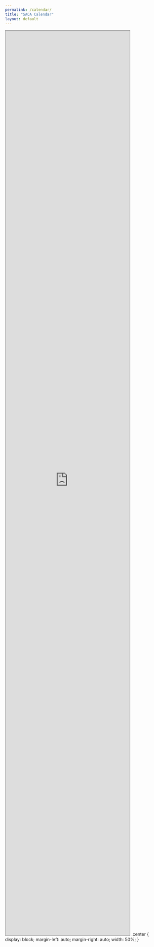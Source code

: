 ```yaml
---
permalink: /calendar/
title: "SACA Calendar"
layout: default
---
```

<iframe src="https://calendar.google.com/calendar/embed?height=600&wkst=2&bgcolor=%23ffffff&ctz=America%2FChicago&mode=MONTH&showTitle=0&showNav=1&showPrint=0&showTabs=0&showCalendars=0&showTz=0&src=aTQ3NmdkMjVqMTAwc2xvaWdqbDBuZHVybmtAZ3JvdXAuY2FsZW5kYXIuZ29vZ2xlLmNvbQ&color=%23039BE5" style="border:solid 1px #777" width="80%" height="75%" frameborder="100" scrolling="no" class="center"></iframe>
.center {
  display: block;
  margin-left: auto;
  margin-right: auto;
  width: 50%;
}